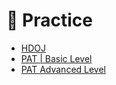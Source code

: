 # :deciduous_tree: Practice

- [HDOJ](http://acm.hdu.edu.cn/)
- [PAT | Basic Level](https://pintia.cn/problem-sets/994805260223102976/problems/type/7)
- [PAT Advanced Level](https://pintia.cn/problem-sets/994805342720868352/problems/type/7)
